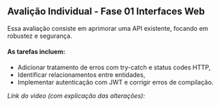 ## Avalição Individual - Fase 01 Interfaces Web 
Essa avaliação consiste em aprimorar uma API existente, focando em robustez e segurança. 

#### As tarefas incluem:
* Adicionar tratamento de erros com try-catch e status codes HTTP,
* Identificar relacionamentos entre entidades, 
* Implementar autenticação com JWT e corrigir erros de compilação. 

*Link do video (com explicação das alterações):* 
